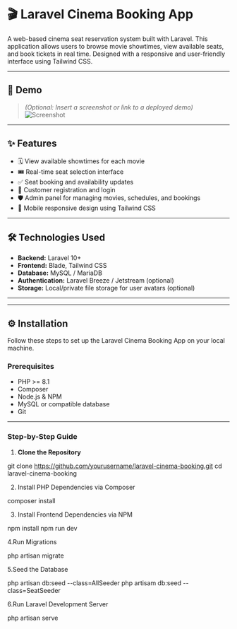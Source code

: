 # 🎬 Laravel Cinema Booking App

A web-based cinema seat reservation system built with Laravel. This application allows users to browse movie showtimes, view available seats, and book tickets in real time. Designed with a responsive and user-friendly interface using Tailwind CSS.

---

## 📸 Demo

> *(Optional: Insert a screenshot or link to a deployed demo)*  
![Screenshot](public/images/demo-screenshot.png)

---

## ✨ Features

- 🗓️ View available showtimes for each movie
- 🎟️ Real-time seat selection interface
- ✅ Seat booking and availability updates
- 👤 Customer registration and login
- 🛡️ Admin panel for managing movies, schedules, and bookings
- 📱 Mobile responsive design using Tailwind CSS

---

## 🛠️ Technologies Used

- **Backend:** Laravel 10+
- **Frontend:** Blade, Tailwind CSS
- **Database:** MySQL / MariaDB
- **Authentication:** Laravel Breeze / Jetstream (optional)
- **Storage:** Local/private file storage for user avatars (optional)

---


---

## ⚙️ Installation

Follow these steps to set up the Laravel Cinema Booking App on your local machine.

### Prerequisites

- PHP >= 8.1
- Composer
- Node.js & NPM
- MySQL or compatible database
- Git

---

### Step-by-Step Guide

1. **Clone the Repository**

git clone https://github.com/yourusername/laravel-cinema-booking.git
cd laravel-cinema-booking

2. Install PHP Dependencies via Composer

composer install

3. Install Frontend Dependencies via NPM

npm install
npm run dev

4.Run Migrations 

php artisan migrate

5.Seed the Database

php artisan db:seed --class=AllSeeder
php artisam db:seed --class=SeatSeeder

6.Run Laravel Development Server

php artisan serve
